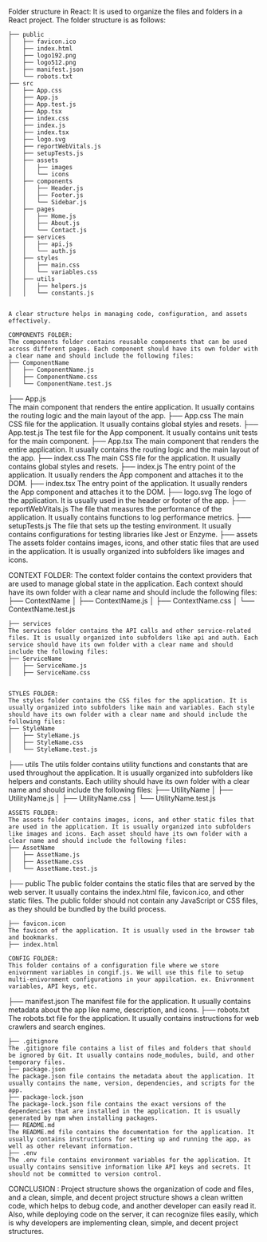 Folder structure in React:
It is used to organize the files and folders in a React project. The folder structure is as follows:

```
├── public  
│   ├── favicon.ico
│   ├── index.html  
│   ├── logo192.png
│   ├── logo512.png
│   ├── manifest.json
│   └── robots.txt
├── src
│   ├── App.css
│   ├── App.js  
│   ├── App.test.js 
│   ├── App.tsx
│   ├── index.css
│   ├── index.js
│   ├── index.tsx
│   ├── logo.svg
│   ├── reportWebVitals.js
│   ├── setupTests.js
│   ├── assets
│   │   ├── images  
│   │   └── icons
│   ├── components
│   │   ├── Header.js
│   │   ├── Footer.js
│   │   └── Sidebar.js
│   ├── pages
│   │   ├── Home.js
│   │   ├── About.js
│   │   └── Contact.js
│   ├── services
│   │   ├── api.js
│   │   └── auth.js
│   ├── styles
│   │   ├── main.css    
│   │   └── variables.css
│   ├── utils
│   │   ├── helpers.js
│   │   └── constants.js


A clear structure helps in managing code, configuration, and assets effectively.

COMPONENTS FOLDER:
The components folder contains reusable components that can be used across different pages. Each component should have its own folder with a clear name and should include the following files:
├── ComponentName
│   ├── ComponentName.js
│   ├── ComponentName.css
│   └── ComponentName.test.js
```
├── App.js  
The main component that renders the entire application. It usually contains the routing logic and the main layout of the app.
├── App.css
The main CSS file for the application. It usually contains global styles and resets.
├── App.test.js 
The test file for the App component. It usually contains unit tests for the main component.
├── App.tsx
The main component that renders the entire application. It usually contains the routing logic and the main layout of the app.
├── index.css 
The main CSS file for the application. It usually contains global styles and resets.
├── index.js
The entry point of the application. It usually renders the App component and attaches it to the DOM.
├── index.tsx
The entry point of the application. It usually renders the App component and attaches it to the DOM.
├── logo.svg
The logo of the application. It is usually used in the header or footer of the app.
├── reportWebVitals.js
The file that measures the performance of the application. It usually contains functions to log performance metrics.
├── setupTests.js
The file that sets up the testing environment. It usually contains configurations for testing libraries like Jest or Enzyme.
├── assets
The assets folder contains images, icons, and other static files that are used in the application. It is usually organized into subfolders like images and icons.

CONTEXT FOLDER:
The context folder contains the context providers that are used to manage global state in the application. Each context should have its own folder with a clear name and should include the following files:
├── ContextName
│   ├── ContextName.js
│   ├── ContextName.css
│   └── ContextName.test.js
```
├── services
The services folder contains the API calls and other service-related files. It is usually organized into subfolders like api and auth. Each service should have its own folder with a clear name and should include the following files:
├── ServiceName
│   ├── ServiceName.js
│   ├── ServiceName.css


STYLES FOLDER:
The styles folder contains the CSS files for the application. It is usually organized into subfolders like main and variables. Each style should have its own folder with a clear name and should include the following files:
├── StyleName
│   ├── StyleName.js
│   ├── StyleName.css
│   └── StyleName.test.js
```
├── utils
The utils folder contains utility functions and constants that are used throughout the application. It is usually organized into subfolders like helpers and constants. Each utility should have its own folder with a clear name and should include the following files:
├── UtilityName
│   ├── UtilityName.js
│   ├── UtilityName.css
│   └── UtilityName.test.js
```
ASSETS FOLDER: 
The assets folder contains images, icons, and other static files that are used in the application. It is usually organized into subfolders like images and icons. Each asset should have its own folder with a clear name and should include the following files:
├── AssetName
│   ├── AssetName.js
│   ├── AssetName.css
│   └── AssetName.test.js
```
├── public
The public folder contains the static files that are served by the web server. It usually contains the index.html file, favicon.ico, and other static files. The public folder should not contain any JavaScript or CSS files, as they should be bundled by the build process.
```
├── favicon.icon  
The favicon of the application. It is usually used in the browser tab and bookmarks.
├── index.html

CONFIG FOLDER:
This folder contains of a configuration file where we store enivornment variables in congif.js. We will use this file to setup multi-enivornment configurations in your appilcation. ex. Enivronment variables, API keys, etc.
```
├── manifest.json
The manifest file for the application. It usually contains metadata about the app like name, description, and icons.
├── robots.txt
The robots.txt file for the application. It usually contains instructions for web crawlers and search engines.
```
├── .gitignore
The .gitignore file contains a list of files and folders that should be ignored by Git. It usually contains node_modules, build, and other temporary files.
├── package.json
The package.json file contains the metadata about the application. It usually contains the name, version, dependencies, and scripts for the app.
├── package-lock.json
The package-lock.json file contains the exact versions of the dependencies that are installed in the application. It is usually generated by npm when installing packages.
├── README.md
The README.md file contains the documentation for the application. It usually contains instructions for setting up and running the app, as well as other relevant information.
├── .env
The .env file contains environment variables for the application. It usually contains sensitive information like API keys and secrets. It should not be committed to version control.
```
CONCLUSION :
Project structure shows the organization of code and files, and a clean, simple, and decent project structure shows a clean written code, which helps to debug code, and another developer can easily read it. Also, while deploying code on the server, it can recognize files easily, which is why developers are implementing clean, simple, and decent project structures.
